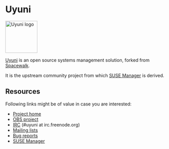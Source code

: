 Uyuni
=====

<a href="https://www.uyuni-project.org/"><img src="https://www.uyuni-project.org/img/logo.svg" width="100" height="100" alt="Uyuni logo" /></a>

[Uyuni](https://www.uyuni-project.org/) is an open source systems management solution, forked
from [Spacewalk](https://spacewalkproject.github.io/).

It is the upstream community project from which [SUSE Manager](https://www.suse.com/products/suse-manager/)
is derived.

Resources
---------

Following links might be of value in case you are interested:

  * [Project home](https://www.uyuni-project.org/)
  * [OBS project](https://build.opensuse.org/project/show/systemsmanagement:Uyuni:Master)
  * [IRC](https://www.uyuni-project.org/contact.html#irc) (#uyuni at irc.freenode.org)
  * [Mailing lists](https://www.uyuni-project.org/contact.html#ml)
  * [Bug reports](https://github.com/uyuni-project/uyuni/issues)
  * [SUSE Manager](https://www.suse.com/products/suse-manager/)
